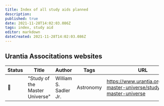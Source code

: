 ```yaml
---
title: Index of all study aids planned
description:
published: true
date: 2021-11-28T14:02:03.086Z
tags: index, study aid
editor: markdown
dateCreated: 2021-11-28T14:02:03.086Z
---
```


## Urantia Associtations websites


| Status                | Title                            |     Author             | Tags           | URL                                                                        |
| ----------------------| ----------------------------------| ----------------------| ------------------- | -------------------------------------------------------------------------- |
| :white_square_button: | "Study of the Master Universe"    | William S. Sadler Jr. | Astronomy           | https://www.urantia.org/study-master-universe/study-master-universe |